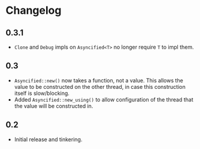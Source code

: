 # Changelog

## 0.3.1

- `Clone` and `Debug` impls on `Asyncified<T>` no longer require `T` to impl them.

## 0.3

- `Asyncified::new()` now takes a function, not a value. This allows the value to be constructed on the other thread, in case this construction itself is slow/blocking.
- Added `Asyncified::new_using()` to allow configuration of the thread that the value will be constructed in.

## 0.2

- Initial release and tinkering.

